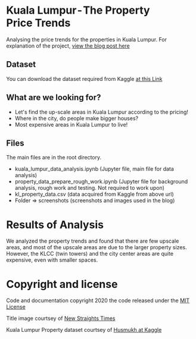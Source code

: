 # Kuala Lumpur - The Property Price Trends
Analysing the price trends for the properties in Kuala Lumpur. For explanation of the project, [view the blog post here](https://medium.com/@abbasali.io/kuala-lumpur-the-property-price-trends-ffca6fb94a71)

## Dataset
You can download the dataset required from Kaggle [at this Link](https://medium.com/r/?url=https%3A%2F%2Fwww.kaggle.com%2Fdragonduck%2Fproperty-listings-in-kuala-lumpur%23)


## What are we looking for?
- Let's find the up-scale areas in Kuala Lumpur according to the pricing!
- Where in the city, do people make bigger houses?
- Most expensive areas in Kuala Lumpur to live!

## Files
The main files are in the root directory.
- kuala_lumpur_data_analysis.ipynb (Jupyter file, main file for data analysis)
- property_data_prepare_rough_work.ipynb (Jupyter file for background analysis, rough work and testing. Not required to work upon)
- kl_property_data.csv (data acquired from Kaggle from above url)
- Folder => screenshots (screenshots and images used in the blog)

# Results of Analysis
We analyzed the property trends and found that there are few upscale areas, and most of the upscale areas are due to the larger property sizes. However, the KLCC (twin towers) and the city center areas are quite expensive, even with smaller spaces.

# Copyright and license
Code and documentation copyright 2020 the code released under the [MIT License](https://github.com/twbs/bootstrap/blob/master/LICENSE)

Title image courtsey of [New Straights Times](https://www.nst.com.my/news/nation/2018/11/430385/only-one-percent-malaysian-property-owned-foreigners)

Kuala Lumpur Property dataset courtsey of [Husmukh at Kaggle](https://www.kaggle.com/husmukh)